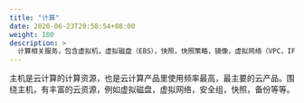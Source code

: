 ```yaml
---
title: "计算"
date: 2020-06-23T20:58:54+08:00
weight: 100
description: >
  计算相关服务，包含虚拟机，虚拟磁盘（EBS），快照，快照策略，镜像，虚拟网络（VPC，IP子网），弹性公网IP，安全组，密钥对等
---
```


主机是云计算的计算资源，也是云计算产品里使用频率最高，最主要的云产品。围绕主机，有丰富的云资源，例如虚拟磁盘，虚拟网络，安全组，快照，备份等等。
